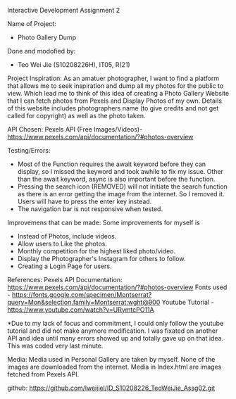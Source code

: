 Interactive Development Assignment 2

Name of Project: 
- Photo Gallery Dump

Done and modofied by:
- Teo Wei Jie (S10208226H), IT05, R(21)

Project Inspiration:
As an amatuer photographer, I want to find a platform that allows me to seek inspiration and dump all my photos for the public to view. Which lead me to think of this idea of creating a Photo Gallery Website that I can fetch photos from Pexels and Display Photos of my own. Details of this website includes photographers name (to give credits and not get called for copyright) as well as the photo taken.

API Chosen:
Pexels API (Free Images/Videos)- https://www.pexels.com/api/documentation/?#photos-overview

Testing/Errors:
- Most of the Function requires the await keyword before they can display, so I missed the keyword and took awhile to fix my issue. Other than the await keyword, async is also important before the function.
- Pressing the search icon (REMOVED) will not initiate the search function as there is an error getting the image from the internet. So I removed it. Users will have to press the enter key instead.
- The navigation bar is not responsive when tested. 

Improvemens that can be made:
Some improvements for myself is
- Instead of Photos, include videos.
- Allow users to Like the photos.
- Monthly competition for the highest liked photo/video.
- Display the Photographer's Instagram for others to follow.
- Creating a Login Page for users.

References:
Pexels API Documentation: https://www.pexels.com/api/documentation/?#photos-overview
Fonts used - https://fonts.google.com/specimen/Montserrat?query=Mon&selection.family=Montserrat:wght@900
Youtube Tutorial - https://www.youtube.com/watch?v=URymtcPO11A

*Due to my lack of focus and commitment, I could only follow the youtube tutorial and did not make anymore modification. I was fixated on another API and idea until many errors showed up and totally gave up on that idea. This was coded very last minute.

Media:
Media used in Personal Gallery are taken by myself. 
None of the images are downloaded from the internet.
Media in Index.html are images fetched from Pexels API.

github:
https://github.com/lweijiel/ID_S10208226_TeoWeiJie_Assg02.git
